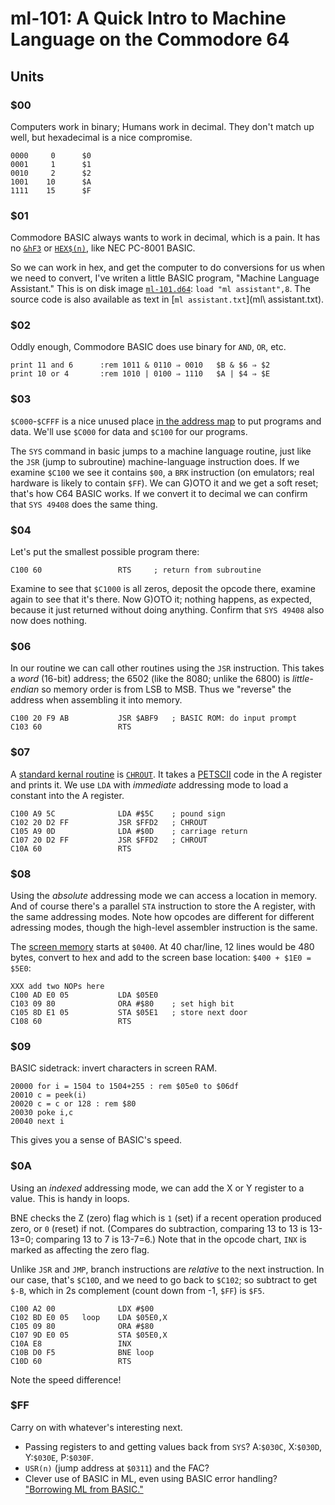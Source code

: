 ml-101: A Quick Intro to Machine Language on the Commodore 64
=============================================================

Units
-----

### $00

Computers work in binary; Humans work in decimal. They don't
match up well, but hexadecimal is a nice compromise.

    0000     0      $0
    0001     1      $1
    0010     2      $2
    1001    10      $A
    1111    15      $F

### $01

Commodore BASIC always wants to work in decimal, which is a pain. It
has no [`&hF3`][necpc-10] or [`HEX$(n)`][necpc-36], like NEC PC-8001
BASIC.

So we can work in hex, and get the computer to do conversions for us
when we need to convert, I've writen a little BASIC program, "Machine
Language Assistant." This is on disk image [`ml-101.d64`](ml-101.d64):
`load "ml assistant",8`. The source code is also available as text
in [`ml assistant.txt`](ml\ assistant.txt).

### $02

Oddly enough, Commodore BASIC does use binary for `AND`, `OR`, etc.

    print 11 and 6      :rem 1011 & 0110 ⇒ 0010   $B & $6 ⇒ $2
    print 10 or 4       :rem 1010 | 0100 ⇒ 1110   $A | $4 ⇒ $E

### $03

`$C000`-`$CFFF` is a nice unused place [in the address map][se-addr]
to put programs and data. We'll use `$C000` for data and `$C100` for
our programs.

The `SYS` command in basic jumps to a machine language routine, just
like the `JSR` (jump to subroutine) machine-language instruction does.
If we examine `$C100` we see it contains `$00`, a `BRK` instruction
(on emulators; real hardware is likely to contain `$FF`).
We can G)OTO it and we get a soft reset; that's how C64 BASIC works.
If we convert it to decimal we can confirm that `SYS 49408` does the
same thing.

### $04

Let's put the smallest possible program there:

    C100 60                 RTS     ; return from subroutine

Examine to see that `$C1000` is all zeros, deposit the opcode there,
examine again to see that it's there. Now G)OTO it; nothing happens,
as expected, because it just returned without doing anything. Confirm
that `SYS 49408` also now does nothing.

### $06

In our routine we can call other routines using the `JSR` instruction.
This takes a _word_ (16-bit) address; the 6502 (like the 8080; unlike
the 6800) is _little-endian_ so memory order is from LSB to MSB. Thus
we "reverse" the address when assembling it into memory.

    C100 20 F9 AB           JSR $ABF9   ; BASIC ROM: do input prompt
    C103 60                 RTS

### $07

A [standard kernal routine][c64w-kernal] is [`CHROUT`][c64w-chrout].
It takes a [PETSCII] code in the A register and prints it. We use
`LDA` with _immediate_ addressing mode to load a constant into the A
register.

    C100 A9 5C              LDA #$5C    ; pound sign
    C102 20 D2 FF           JSR $FFD2   ; CHROUT
    C105 A9 0D              LDA #$0D    ; carriage return
    C107 20 D2 FF           JSR $FFD2   ; CHROUT
    C10A 60                 RTS

### $08

Using the _absolute_ addressing mode we can access a location in
memory. And of course there's a parallel `STA` instruction to store
the A register, with the same addressing modes. Note how opcodes
are different for different adressing modes, though the high-level
assembler instruction is the same.

The [screen memory][c64w-screen] starts at `$0400`. At 40 char/line,
12 lines would be 480 bytes, convert to hex and add to the screen base
location: `$400 + $1E0 = $5E0`:

    XXX add two NOPs here
    C100 AD E0 05           LDA $05E0
    C103 09 80              ORA #$80    ; set high bit
    C105 8D E1 05           STA $05E1   ; store next door
    C108 60                 RTS

### $09

BASIC sidetrack: invert characters in screen RAM.

    20000 for i = 1504 to 1504+255 : rem $05e0 to $06df
    20010 c = peek(i)
    20020 c = c or 128 : rem $80
    20030 poke i,c
    20040 next i

This gives you a sense of BASIC's speed.

### $0A

Using an _indexed_ addressing mode, we can add the X or Y register to
a value. This is handy in loops.

BNE checks the Z (zero) flag which is `1` (set) if a recent operation
produced zero, or `0` (reset) if not. (Compares do subtraction,
comparing 13 to 13 is 13-13=0; comparing 13 to 7 is 13-7=6.) Note that
in the opcode chart, `INX` is marked as affecting the zero flag.

Unlike `JSR` and `JMP`, branch instructions are _relative_ to the next
instruction. In our case, that's `$C10D`, and we need to go back to
`$C102`; so subtract to get `$-B`, which in 2s complement (count down
from -1, `$FF`) is `$F5`.

    C100 A2 00              LDX #$00
    C102 BD E0 05   loop    LDA $05E0,X
    C105 09 80              ORA #$80
    C107 9D E0 05           STA $05E0,X
    C10A E8                 INX
    C10B D0 F5              BNE loop
    C10D 60                 RTS

Note the speed difference!

### $FF

Carry on with whatever's interesting next.
- Passing registers to and getting values back from `SYS`?
  A:`$030C`, X:`$030D`, Y:`$030E`, P:`$030F`.
- `USR(n)` (jump address at `$0311`) and the FAC?
- Clever use of BASIC in ML, even using BASIC error handling?
  ["Borrowing ML from BASIC."][pickett85]


<!-------------------------------------------------------------------->
[c64w-chrout]: https://www.c64-wiki.com/wiki/CHROUT
[c64w-kernal]: https://www.c64-wiki.com/wiki/Kernal
[necpc-10]: https://archive.org/details/PC8001600100160011982/page/n11
[necpc-36]: https://archive.org/details/PC8001600100160011982/page/n37
[opcode]: http://www.oxyron.de/html/opcodes02.html
[petscii]: http://sta.c64.org/cbm64pet.html
[pickett85]: https://www.atarimagazines.com/compute/issue67/292_1_Readers_Feedback_Borrowing_ML_From_BASIC.php/
[se-addr]: https://github.com/0cjs/sedoc/blob/master/8bit/cbm/address-decoding.md
[c64w-screen]: https://www.c64-wiki.com/wiki/Screen_RAM
